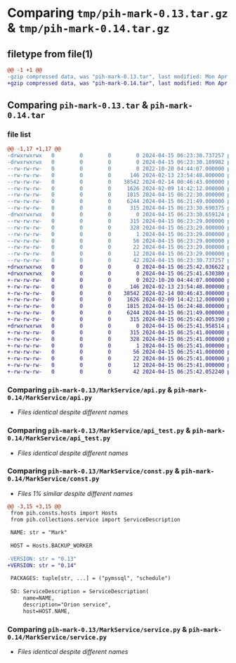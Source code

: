 # Comparing `tmp/pih-mark-0.13.tar.gz` & `tmp/pih-mark-0.14.tar.gz`

## filetype from file(1)

```diff
@@ -1 +1 @@
-gzip compressed data, was "pih-mark-0.13.tar", last modified: Mon Apr 15 06:23:30 2024, max compression
+gzip compressed data, was "pih-mark-0.14.tar", last modified: Mon Apr 15 06:25:41 2024, max compression
```

## Comparing `pih-mark-0.13.tar` & `pih-mark-0.14.tar`

### file list

```diff
@@ -1,17 +1,17 @@
-drwxrwxrwx   0        0        0        0 2024-04-15 06:23:30.737257 pih-mark-0.13/
-drwxrwxrwx   0        0        0        0 2024-04-15 06:23:30.189982 pih-mark-0.13/MarkService/
--rw-rw-rw-   0        0        0        0 2022-10-20 04:44:07.000000 pih-mark-0.13/MarkService/__init__.py
--rw-rw-rw-   0        0        0      146 2024-02-13 23:54:48.000000 pih-mark-0.13/MarkService/__main__.py
--rw-rw-rw-   0        0        0    38542 2024-02-14 00:46:43.000000 pih-mark-0.13/MarkService/api.py
--rw-rw-rw-   0        0        0     1626 2024-02-09 14:42:12.000000 pih-mark-0.13/MarkService/api_test.py
--rw-rw-rw-   0        0        0     1815 2024-04-15 06:22:30.000000 pih-mark-0.13/MarkService/const.py
--rw-rw-rw-   0        0        0     6244 2024-04-15 06:21:49.000000 pih-mark-0.13/MarkService/service.py
--rw-rw-rw-   0        0        0      315 2024-04-15 06:23:30.690375 pih-mark-0.13/PKG-INFO
-drwxrwxrwx   0        0        0        0 2024-04-15 06:23:30.659124 pih-mark-0.13/pih_mark.egg-info/
--rw-rw-rw-   0        0        0      315 2024-04-15 06:23:29.000000 pih-mark-0.13/pih_mark.egg-info/PKG-INFO
--rw-rw-rw-   0        0        0      328 2024-04-15 06:23:29.000000 pih-mark-0.13/pih_mark.egg-info/SOURCES.txt
--rw-rw-rw-   0        0        0        1 2024-04-15 06:23:29.000000 pih-mark-0.13/pih_mark.egg-info/dependency_links.txt
--rw-rw-rw-   0        0        0       56 2024-04-15 06:23:29.000000 pih-mark-0.13/pih_mark.egg-info/entry_points.txt
--rw-rw-rw-   0        0        0       22 2024-04-15 06:23:29.000000 pih-mark-0.13/pih_mark.egg-info/requires.txt
--rw-rw-rw-   0        0        0       12 2024-04-15 06:23:29.000000 pih-mark-0.13/pih_mark.egg-info/top_level.txt
--rw-rw-rw-   0        0        0       42 2024-04-15 06:23:30.737257 pih-mark-0.13/setup.cfg
+drwxrwxrwx   0        0        0        0 2024-04-15 06:25:42.036622 pih-mark-0.14/
+drwxrwxrwx   0        0        0        0 2024-04-15 06:25:41.630380 pih-mark-0.14/MarkService/
+-rw-rw-rw-   0        0        0        0 2022-10-20 04:44:07.000000 pih-mark-0.14/MarkService/__init__.py
+-rw-rw-rw-   0        0        0      146 2024-02-13 23:54:48.000000 pih-mark-0.14/MarkService/__main__.py
+-rw-rw-rw-   0        0        0    38542 2024-02-14 00:46:43.000000 pih-mark-0.14/MarkService/api.py
+-rw-rw-rw-   0        0        0     1626 2024-02-09 14:42:12.000000 pih-mark-0.14/MarkService/api_test.py
+-rw-rw-rw-   0        0        0     1815 2024-04-15 06:24:48.000000 pih-mark-0.14/MarkService/const.py
+-rw-rw-rw-   0        0        0     6244 2024-04-15 06:21:49.000000 pih-mark-0.14/MarkService/service.py
+-rw-rw-rw-   0        0        0      315 2024-04-15 06:25:42.005390 pih-mark-0.14/PKG-INFO
+drwxrwxrwx   0        0        0        0 2024-04-15 06:25:41.958514 pih-mark-0.14/pih_mark.egg-info/
+-rw-rw-rw-   0        0        0      315 2024-04-15 06:25:41.000000 pih-mark-0.14/pih_mark.egg-info/PKG-INFO
+-rw-rw-rw-   0        0        0      328 2024-04-15 06:25:41.000000 pih-mark-0.14/pih_mark.egg-info/SOURCES.txt
+-rw-rw-rw-   0        0        0        1 2024-04-15 06:25:41.000000 pih-mark-0.14/pih_mark.egg-info/dependency_links.txt
+-rw-rw-rw-   0        0        0       56 2024-04-15 06:25:41.000000 pih-mark-0.14/pih_mark.egg-info/entry_points.txt
+-rw-rw-rw-   0        0        0       22 2024-04-15 06:25:41.000000 pih-mark-0.14/pih_mark.egg-info/requires.txt
+-rw-rw-rw-   0        0        0       12 2024-04-15 06:25:41.000000 pih-mark-0.14/pih_mark.egg-info/top_level.txt
+-rw-rw-rw-   0        0        0       42 2024-04-15 06:25:42.052240 pih-mark-0.14/setup.cfg
```

### Comparing `pih-mark-0.13/MarkService/api.py` & `pih-mark-0.14/MarkService/api.py`

 * *Files identical despite different names*

### Comparing `pih-mark-0.13/MarkService/api_test.py` & `pih-mark-0.14/MarkService/api_test.py`

 * *Files identical despite different names*

### Comparing `pih-mark-0.13/MarkService/const.py` & `pih-mark-0.14/MarkService/const.py`

 * *Files 1% similar despite different names*

```diff
@@ -3,15 +3,15 @@
 from pih.consts.hosts import Hosts
 from pih.collections.service import ServiceDescription
 
 NAME: str = "Mark"
 
 HOST = Hosts.BACKUP_WORKER
 
-VERSION: str = "0.13"
+VERSION: str = "0.14"
 
 PACKAGES: tuple[str, ...] = ("pymssql", "schedule")
 
 SD: ServiceDescription = ServiceDescription(
     name=NAME,
     description="Orion service",
     host=HOST.NAME,
```

### Comparing `pih-mark-0.13/MarkService/service.py` & `pih-mark-0.14/MarkService/service.py`

 * *Files identical despite different names*

